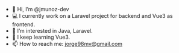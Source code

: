 - 👋 Hi, I’m @jmunoz-dev
- 💻 I currently work on a Laravel project for backend and Vue3 as frontend.
- 👀 I’m interested in Java, Laravel.
- 🌱 I keep learning Vue3.
- 📫 How to reach me: jorge98mv@gmail.com

<!---
jmunoz-dev/jmunoz-dev is a ✨ special ✨ repository because its `README.md` appears on my GitHub profile.
--->
